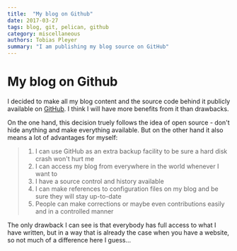 ```yaml
---
title:  "My blog on Github"
date: 2017-03-27
tags: blog, git, pelican, github
category: miscellaneous
authors: Tobias Pleyer
summary: "I am publishing my blog source on GitHub"
---
```


My blog on Github
=================

I decided to make all my blog content and the source code behind it
publicly available on [GitHub](https://github.com/TobiasPleyer/blog). I
think I will have more benefits from it than drawbacks.

On the one hand, this decision truely follows the idea of open source -
don't hide anything and make everything available. But on the other hand
it also means a lot of advantages for myself:

> 1.  I can use GitHub as an extra backup facility to be sure a hard
>     disk crash won't hurt me
> 2.  I can access my blog from everywhere in the world whenever I want
>     to
> 3.  I have a source control and history available
> 4.  I can make references to configuration files on my blog and be
>     sure they will stay up-to-date
> 5.  People can make corrections or maybe even contributions easily and
>     in a controlled manner

The only drawback I can see is that everybody has full access to what I
have written, but in a way that is already the case when you have a
website, so not much of a difference here I guess...